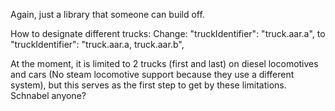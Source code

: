 Again, just a library that someone can build off.

How to designate different trucks:
Change:
﻿"truckIdentifier": "truck.aar.a",
to
﻿"truckIdentifier": "truck.aar.a, truck.aar.b",
 
At the moment, it is limited to 2 trucks (first and last) on diesel locomotives and cars (No steam locomotive support because they use a different system), but this serves as the first step to get by these limitations. Schnabel anyone?
